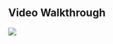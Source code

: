 ## Video Walkthrough 
<img src="https://github.com/haodt/flicks/blob/master/walkthrough.gif?raw=true" />
